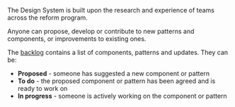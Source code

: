 
The Design System is built upon the research and experience of teams across the reform program.

Anyone can propose, develop or contribute to new patterns and components, or improvements to existing ones.

The [backlog]() contains a list of components, patterns and updates. They can be:

* **Proposed** - someone has suggested a new component or pattern
* **To do** - the proposed component or pattern has been agreed and is ready to work on
* **In progress** - someone is actively working on the component or pattern